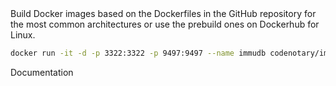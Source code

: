 <page-section id="immudb-easy-setup-section">
<i-container>
<i-row>
    <i-column>
        <page-section-header title="Easy setup" color="white" :bottom="0"></page-section-header>
    </i-column>
</i-row>
<i-row class="_padding-x-0 _display-flex _justify-content-center">
<i-column class="_margin-top-2 _margin-x-auto" xs="12" sm="12" md="8" lg="8">
    <span class="cn-text-white">
		Build Docker images based on the Dockerfiles in the GitHub repository
		for the most common architectures or use the prebuild ones on Dockerhub for Linux.
	</span>
</i-column>
</i-row>
<i-row class="_padding-x-0 _display-flex _justify-content-center">
<i-row class="_padding-x-0 _display-flex _justify-content-center">
<i-column class="_margin-top-2 _margin-x-auto" xs="12" sm="12" md="8" lg="8">

~~~bash
docker run -it -d -p 3322:3322 -p 9497:9497 --name immudb codenotary/immudb:latest
~~~

</i-column>
</i-row>
<i-row class="_padding-x-0 _display-flex _justify-content-center">
<i-column class="_margin-top-2 _margin-x-auto" xs="12" sm="12" md="8" lg="8">
	<p class="action _display-flex _flex-direction-row _justify-content-center">
		<cn-button
			variant="secondary"
			href="https://docs.immudb.io"
			target="_blank"
			rel="nofollow"
			size="lg"
		>
			Documentation
		</cn-button>
	</p>
</i-column>
</i-row>
</i-container>
</page-section>
